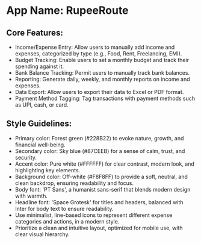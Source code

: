 # **App Name**: RupeeRoute

## Core Features:

- Income/Expense Entry: Allow users to manually add income and expenses, categorized by type (e.g., Food, Rent, Freelancing, EMI).
- Budget Tracking: Enable users to set a monthly budget and track their spending against it.
- Bank Balance Tracking: Permit users to manually track bank balances.
- Reporting: Generate daily, weekly, and monthly reports on income and expenses.
- Data Export: Allow users to export their data to Excel or PDF format.
- Payment Method Tagging: Tag transactions with payment methods such as UPI, cash, or card.

## Style Guidelines:

- Primary color: Forest green (#228B22) to evoke nature, growth, and financial well-being.
- Secondary color: Sky blue (#87CEEB) for a sense of calm, trust, and security.
- Accent color: Pure white (#FFFFFF) for clear contrast, modern look, and highlighting key elements.
- Background color: Off-white (#F8F8FF) to provide a soft, neutral, and clean backdrop, ensuring readability and focus.
- Body font: 'PT Sans', a humanist sans-serif that blends modern design with warmth.
- Headline font: 'Space Grotesk' for titles and headers, balanced with Inter for body text to ensure readability.
- Use minimalist, line-based icons to represent different expense categories and actions, in a modern style.
- Prioritize a clean and intuitive layout, optimized for mobile use, with clear visual hierarchy.